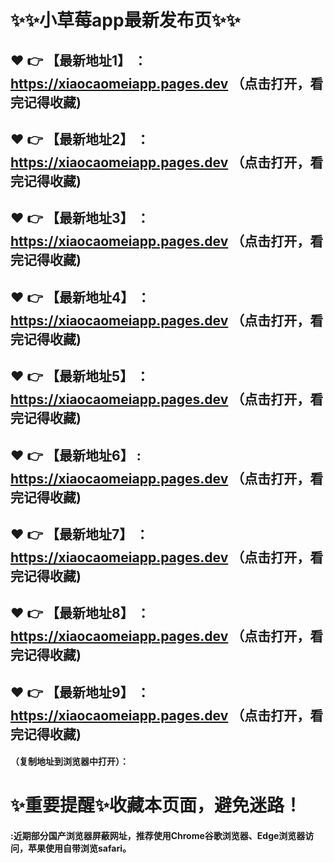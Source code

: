 # :sparkles::sparkles:小草莓app最新发布页:sparkles::sparkles:

 :heart: :point_right: 【最新地址1】 ：https://xiaocaomeiapp.pages.dev   （点击打开，看完记得收藏)
 ------
 :heart: :point_right: 【最新地址2】 ：https://xiaocaomeiapp.pages.dev   （点击打开，看完记得收藏)
 ------
 :heart: :point_right: 【最新地址3】 ：https://xiaocaomeiapp.pages.dev   （点击打开，看完记得收藏)
 ------
 :heart: :point_right: 【最新地址4】 ：https://xiaocaomeiapp.pages.dev   （点击打开，看完记得收藏)
 ------
 :heart: :point_right: 【最新地址5】 ：https://xiaocaomeiapp.pages.dev   （点击打开，看完记得收藏)
 ------
 :heart: :point_right: 【最新地址6】 : https://xiaocaomeiapp.pages.dev  （点击打开，看完记得收藏)
 ------
 :heart: :point_right: 【最新地址7】 ：https://xiaocaomeiapp.pages.dev   （点击打开，看完记得收藏)
 ------
 :heart: :point_right: 【最新地址8】 ：https://xiaocaomeiapp.pages.dev   （点击打开，看完记得收藏)
 ------
 :heart: :point_right: 【最新地址9】 ：https://xiaocaomeiapp.pages.dev   （点击打开，看完记得收藏)
  ------

  
#### （复制地址到浏览器中打开）：
# :sparkles:重要提醒:sparkles:收藏本页面，避免迷路！
#### :近期部分国产浏览器屏蔽网址，推荐使用Chrome谷歌浏览器、Edge浏览器访问，苹果使用自带浏览safari。

